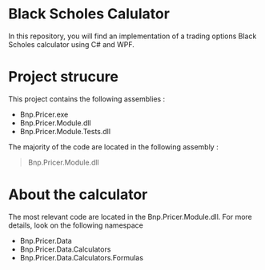# Black Scholes Calulator

In this repository, you will find an implementation of a trading options Black Scholes calculator using C# and WPF. 

# Project strucure

This project contains the following assemblies :

* Bnp.Pricer.exe 
* Bnp.Pricer.Module.dll 
* Bnp.Pricer.Module.Tests.dll

The majority of the code are located in the following assembly :

> Bnp.Pricer.Module.dll 

# About the calculator

The most relevant code are located in the Bnp.Pricer.Module.dll. 
For more details, look on the following namespace

* Bnp.Pricer.Data
* Bnp.Pricer.Data.Calculators
* Bnp.Pricer.Data.Calculators.Formulas



